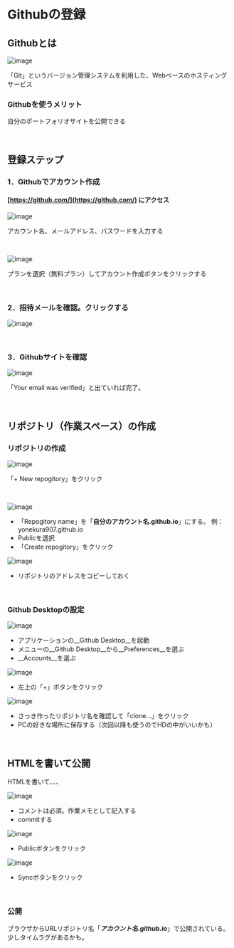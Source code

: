 # Githubの登録


## Githubとは


![image](https://raw.githubusercontent.com/yonekura907/wako2015/master/_account/img/github.jpg)


「Git」というバージョン管理システムを利用した、Webベースのホスティングサービス

### Githubを使うメリット
自分のポートフォリオサイトを公開できる

&nbsp;


## 登録ステップ


### 1．Githubでアカウント作成

#### [https://github.com/](https://github.com/)   にアクセス


![image](https://raw.githubusercontent.com/yonekura907/wako2015/master/_account/img/github01.png)

アカウント名、メールアドレス、パスワードを入力する



&nbsp;

![image](https://raw.githubusercontent.com/yonekura907/wako2015/master/_account/img/github02.png)

プランを選択（無料プラン）してアカウント作成ボタンをクリックする


&nbsp;

### 2．招待メールを確認。クリックする
![image](https://raw.githubusercontent.com/yonekura907/wako2015/master/_account/img/github03.png)

&nbsp;



### 3．Githubサイトを確認

![image](https://raw.githubusercontent.com/yonekura907/wako2015/master/_account/img/github04.png)

「Your email was verified」と出ていれば完了。


&nbsp;
&nbsp;

## リポジトリ（作業スペース）の作成

### リポジトリの作成

![image](https://raw.githubusercontent.com/yonekura907/wako2015/master/_account/img/repogitory01.png)

「+ New repogitory」をクリック

&nbsp;

![image](https://raw.githubusercontent.com/yonekura907/wako2015/master/_account/img/repogitory02.png)

* 「Repogitory name」を「__自分のアカウント名.github.io__」にする。
例：yonekura907.github.io
* Publicを選択
* 「Create repogitory」をクリック
&nbsp;

![image](https://raw.githubusercontent.com/yonekura907/wako2015/master/_account/img/repogitory03.png)

* リポジトリのアドレスをコピーしておく


&nbsp;

### Github Desktopの設定

![image](https://raw.githubusercontent.com/yonekura907/wako2015/master/_account/img/githubdesktop00.png)

* アプリケーションの__Github Desktop__を起動
* メニューの__Github Desktop__から__Preferences__を選ぶ
* __Accounts__を選ぶ

![image](https://raw.githubusercontent.com/yonekura907/wako2015/master/_account/img/githubdesktop01.png)

* 左上の「+」ボタンをクリック

![image](https://raw.githubusercontent.com/yonekura907/wako2015/master/_account/img/githubdesktop02.png)

* さっき作ったリポジトリ名を確認して「clone...」をクリック
* PCの好きな場所に保存する（次回以降も使うのでHDの中がいいかも）

&nbsp;
&nbsp;

## HTMLを書いて公開

HTMLを書いて、、、

![image](https://raw.githubusercontent.com/yonekura907/wako2015/master/_account/img/push01.png)

* コメントは必須。作業メモとして記入する
* commitする

![image](https://raw.githubusercontent.com/yonekura907/wako2015/master/_account/img/push02.png)

* Publicボタンをクリック

![image](https://raw.githubusercontent.com/yonekura907/wako2015/master/_account/img/push03.png)

* Syncボタンをクリック

&nbsp;


### 公開

ブラウザからURLリポジトリ名「___アカウント名.github.io___」で公開されている。  
少しタイムラグがあるかも。


